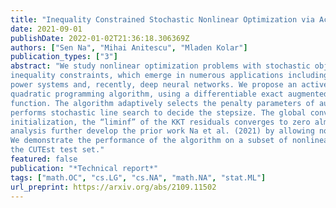 ```yaml
---
title: "Inequality Constrained Stochastic Nonlinear Optimization via Active-Set Sequential Quadratic Programming"
date: 2021-09-01
publishDate: 2022-01-02T21:36:18.306369Z
authors: ["Sen Na", "Mihai Anitescu", "Mladen Kolar"]
publication_types: ["3"]
abstract: "We study nonlinear optimization problems with stochastic objective and deterministic equality and
inequality constraints, which emerge in numerous applications including finance, manufacturing,
power systems and, recently, deep neural networks. We propose an active-set stochastic sequential
quadratic programming algorithm, using a differentiable exact augmented Lagrangian as the merit
function. The algorithm adaptively selects the penalty parameters of augmented Lagrangian and
performs stochastic line search to decide the stepsize. The global convergence is established: for any
initialization, the “liminf” of the KKT residuals converges to zero almost surely. Our algorithm and
analysis further develop the prior work Na et al. (2021) by allowing nonlinear inequality constraints.
We demonstrate the performance of the algorithm on a subset of nonlinear problems collected in
the CUTEst test set."
featured: false
publication: "*Technical report*"
tags: ["math.OC", "cs.LG", "cs.NA", "math.NA", "stat.ML"]
url_preprint: https://arxiv.org/abs/2109.11502
---
```

